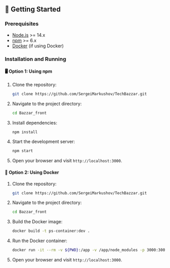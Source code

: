 ## 🚀 Getting Started

### Prerequisites

- [Node.js](https://nodejs.org/en/) >= 14.x
- [npm](https://www.npmjs.com/) >= 6.x
- [Docker](https://www.docker.com/products/docker-desktop) (if using Docker)

### Installation and Running

#### 🖥️ Option 1: Using npm

1. Clone the repository:

   ```sh
   git clone https://github.com/SergeiMarkushov/TechBazzar.git
   ```

2. Navigate to the project directory:

   ```sh
   cd Bazzar_front
   ```

3. Install dependencies:

   ```sh
   npm install
   ```

4. Start the development server:

   ```sh
   npm start
   ```

5. Open your browser and visit `http://localhost:3000`.

#### 🐳 Option 2: Using Docker

1. Clone the repository:

   ```sh
   git clone https://github.com/SergeiMarkushov/TechBazzar.git
   ```

2. Navigate to the project directory:

   ```sh
   cd Bazzar_front
   ```

3. Build the Docker image:

   ```sh
   docker build -t ps-container:dev .
   ```

4. Run the Docker container:

   ```sh
   docker run -it --rm -v ${PWD}:/app -v /app/node_modules -p 3000:3000 -e CHOKIDAR_USEPOLLING=true ps-container:dev
   ```

5. Open your browser and visit `http://localhost:3000`.